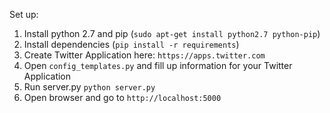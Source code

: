 Set up:
1. Install python 2.7 and pip (`sudo apt-get install python2.7 python-pip`)
2. Install dependencies (`pip install -r requirements`)
3. Create Twitter Application here: `https://apps.twitter.com`
4. Open `config_templates.py` and fill up information for your Twitter Application
5. Run server.py `python server.py`
6. Open browser and go to `http://localhost:5000`




